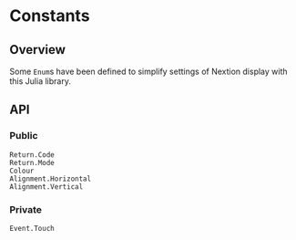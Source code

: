 # Constants

## Overview

Some `Enum`s have been defined to simplify settings of Nextion display with this Julia library.

## API

### Public

```@docs
Return.Code
Return.Mode
Colour
Alignment.Horizontal
Alignment.Vertical
```

### Private
```@docs
Event.Touch
```
